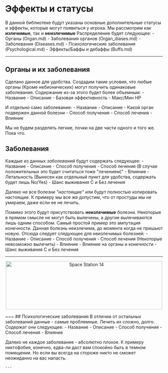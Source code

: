 # Эффекты и статусы
В данной библиотеке будут указаны основные дополнительные статусы и эффекты, которые могут появиться у игрока.
Мы рассмотрим как **излечимые**, так и **неизлечимые**
Распределение будет следующее:
	- Органы (Organ.md)
		- Заболевания органов (Organ_diases.md)
	- Заболевания (Diseases.md)
	- Психологические заболевания (Psychological.md)
	- Эффекты/Баффы и дебаффы (Buffs.md)
	
---

## Органы и их заболевания
Сделано данное для удобства. Создадим такие условия, что любые органы (Кроме небионических) могут получить одинаковые заболевания. 
Содержание из-за этого будет более объемным:
	- Название
	- Описание
	- Базовая эффективность
	- Макс/Мин HP

И отдельно само заболевание:
	- Название
	- Описание
	- Какой орган подвержен данной болезни
	- Способ получения
	- Способ лечения
	- Влияние

Мы не будем разделять легкие, почки на две части одного и того же. Пока что.

## Заболевания 
Каждые из данных *заболеваний* будут содержать следующее:
	- Название
	- Описание
	- Способ получения
	- Способ лечения (В случае положительных это будет считаться тоже "лечением)"
	- Влияние
	- Летальность (Вынесен как отдельный пункт для удобства, содержать будет лишь No/Yes)
		- Шанс выживания С и Без лечения

Далеко не все болезни *"настоящие"* или будут полностью копировать настоящие. К примеру мы все же допустим, что от простуды мы не умираем, даже если ее не лечить.

Помимо этого будут присутствовать **неизлечимые** болезни. Некоторые в прямом смысле не могут быть вылечены, а другие вылечиваются лишь одним способом.
Самый простой пример это ампутация конечности. Данная болезнь неизлечима, до момента когда не пришьют новую. 
Отсюда следует следующее для неизлечимых болезней:
	- Название
	- Описание
	- Способ получения
	- Способ лечения (Некоторые невозможно вылечить)
	- Влияние 
		- Влияние на органы и конечности
		- Шанс выживания С и Без лечения
		

---
<p align="center"> <img alt="Space Station 14" width="500" height="154" src="" /></p>
~~~
## Психологические заболевания
В отличии от остальных заболеваний данные - самые проблемные. Лечить их сложно, долго.
Содержат они следующее:
	- Название
	- Описание
	- Способ получения
	- Способ лечения
	- Влияние
	
Далеко не каждое заболевание - абсолютно плохое. К примеру никтофобия, конечно, едва-ли даст вам спокойно быть в темном помещении. Но если вы всегда на стороже никто не сможет неожиданно на вас напасть. 
~~~
---

